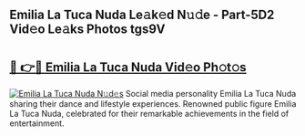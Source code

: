 ## Emilia La Tuca Nuda Le𝚊k𝚎d N𝚞𝚍e - Part-5D2 Vid𝚎o Le𝚊ks Photos tgs9V

# <h2><a href="http://fbdcqf6.evod.top/?m=Emilia+La+Tuca+Nuda">🔗 👉🔴 Emilia La Tuca Nuda Vid𝚎o Ph𝚘t𝚘s</a></h2>

[![Emilia La Tuca Nuda N𝚞d𝚎s](https://i.imgur.com/8V9OHl7.gif)](http://fbdcqf6.evod.top/?m=Emilia+La+Tuca+Nuda)
Social media personality Emilia La Tuca Nuda sharing their dance and lifestyle experiences. Renowned public figure Emilia La Tuca Nuda, celebrated for their remarkable achievements in the field of entertainment. 
